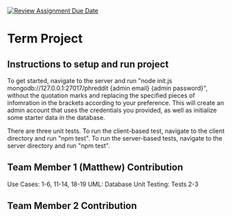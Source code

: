 [![Review Assignment Due Date](https://classroom.github.com/assets/deadline-readme-button-22041afd0340ce965d47ae6ef1cefeee28c7c493a6346c4f15d667ab976d596c.svg)](https://classroom.github.com/a/MVUO33FO)
# Term Project

## Instructions to setup and run project
To get started, navigate to the server and run "node init.js mongodb://127.0.0.1:27017/phreddit {admin email} {admin password}", without the quotation marks and replacing the specified pieces of infomration in the brackets according to your preference. This will create an admin account that uses the credentials you provided, as well as initialize some starter data in the database.

There are three unit tests. To run the client-based test, navigate to the client directory and run "npm test". To run the server-based tests, navigate to the server directory and run "npm test".

## Team Member 1 (Matthew) Contribution
Use Cases: 1-6, 11-14, 18-19
UML: Database
Unit Testing: Tests 2-3

## Team Member 2 Contribution

